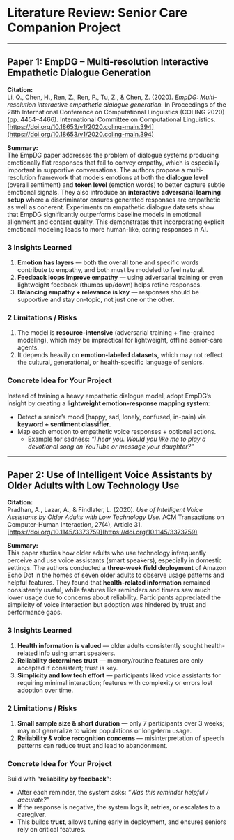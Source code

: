 # Literature Review: Senior Care Companion Project

---

## Paper 1: EmpDG – Multi-resolution Interactive Empathetic Dialogue Generation

**Citation:**  
Li, Q., Chen, H., Ren, Z., Ren, P., Tu, Z., & Chen, Z. (2020). *EmpDG: Multi-resolution interactive empathetic dialogue generation.* In Proceedings of the 28th International Conference on Computational Linguistics (COLING 2020) (pp. 4454–4466). International Committee on Computational Linguistics. [https://doi.org/10.18653/v1/2020.coling-main.394](https://doi.org/10.18653/v1/2020.coling-main.394)

**Summary:**  
The EmpDG paper addresses the problem of dialogue systems producing emotionally flat responses that fail to convey empathy, which is especially important in supportive conversations. The authors propose a multi-resolution framework that models emotions at both the **dialogue level** (overall sentiment) and **token level** (emotion words) to better capture subtle emotional signals. They also introduce an **interactive adversarial learning setup** where a discriminator ensures generated responses are empathetic as well as coherent. Experiments on empathetic dialogue datasets show that EmpDG significantly outperforms baseline models in emotional alignment and content quality. This demonstrates that incorporating explicit emotional modeling leads to more human-like, caring responses in AI.

### 3 Insights Learned
1. **Emotion has layers** — both the overall tone and specific words contribute to empathy, and both must be modeled to feel natural.  
2. **Feedback loops improve empathy** — using adversarial training or even lightweight feedback (thumbs up/down) helps refine responses.  
3. **Balancing empathy + relevance is key** — responses should be supportive and stay on-topic, not just one or the other.

### 2 Limitations / Risks
1. The model is **resource-intensive** (adversarial training + fine-grained modeling), which may be impractical for lightweight, offline senior-care agents.  
2. It depends heavily on **emotion-labeled datasets**, which may not reflect the cultural, generational, or health-specific language of seniors.

### Concrete Idea for Your Project
Instead of training a heavy empathetic dialogue model, adopt EmpDG’s insight by creating a **lightweight emotion-response mapping system**:  
- Detect a senior’s mood (happy, sad, lonely, confused, in-pain) via **keyword + sentiment classifier**.  
- Map each emotion to empathetic voice responses + optional actions.  
  - Example for sadness: *“I hear you. Would you like me to play a devotional song on YouTube or message your daughter?”*

---

## Paper 2: Use of Intelligent Voice Assistants by Older Adults with Low Technology Use

**Citation:**  
Pradhan, A., Lazar, A., & Findlater, L. (2020). *Use of Intelligent Voice Assistants by Older Adults with Low Technology Use.* ACM Transactions on Computer-Human Interaction, 27(4), Article 31. [https://doi.org/10.1145/3373759](https://doi.org/10.1145/3373759)

**Summary:**  
This paper studies how older adults who use technology infrequently perceive and use voice assistants (smart speakers), especially in domestic settings. The authors conducted a **three-week field deployment** of Amazon Echo Dot in the homes of seven older adults to observe usage patterns and helpful features. They found that **health-related information** remained consistently useful, while features like reminders and timers saw much lower usage due to concerns about reliability. Participants appreciated the simplicity of voice interaction but adoption was hindered by trust and performance gaps.

### 3 Insights Learned
1. **Health information is valued** — older adults consistently sought health-related info using smart speakers.  
2. **Reliability determines trust** — memory/routine features are only accepted if consistent; trust is key.  
3. **Simplicity and low tech effort** — participants liked voice assistants for requiring minimal interaction; features with complexity or errors lost adoption over time.

### 2 Limitations / Risks
1. **Small sample size & short duration** — only 7 participants over 3 weeks; may not generalize to wider populations or long-term usage.  
2. **Reliability & voice recognition concerns** — misinterpretation of speech patterns can reduce trust and lead to abandonment.

### Concrete Idea for Your Project
Build with **“reliability by feedback”**:  
- After each reminder, the system asks: *“Was this reminder helpful / accurate?”*  
- If the response is negative, the system logs it, retries, or escalates to a caregiver.  
- This builds **trust**, allows tuning early in deployment, and ensures seniors rely on critical features.
